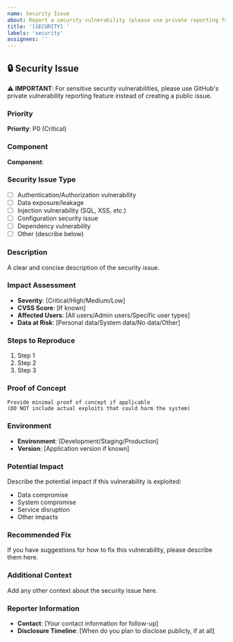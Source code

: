 ```yaml
---
name: Security Issue
about: Report a security vulnerability (please use private reporting for sensitive issues)
title: '[SECURITY] '
labels: 'security'
assignees: ''
---
```


## 🔒 Security Issue

⚠️ **IMPORTANT**: For sensitive security vulnerabilities, please use GitHub's private vulnerability reporting feature instead of creating a public issue.

### Priority
**Priority**: P0 (Critical)

### Component
<!-- Select one or more: Backend, Frontend, Infrastructure, Integration -->
**Component**: 

### Security Issue Type
<!-- Select one -->
- [ ] Authentication/Authorization vulnerability
- [ ] Data exposure/leakage
- [ ] Injection vulnerability (SQL, XSS, etc.)
- [ ] Configuration security issue
- [ ] Dependency vulnerability
- [ ] Other (describe below)

### Description
A clear and concise description of the security issue.

### Impact Assessment
- **Severity**: [Critical/High/Medium/Low]
- **CVSS Score**: [If known]
- **Affected Users**: [All users/Admin users/Specific user types]
- **Data at Risk**: [Personal data/System data/No data/Other]

### Steps to Reproduce
1. Step 1
2. Step 2
3. Step 3

### Proof of Concept
```
Provide minimal proof of concept if applicable
(DO NOT include actual exploits that could harm the system)
```

### Environment
- **Environment**: [Development/Staging/Production]
- **Version**: [Application version if known]

### Potential Impact
Describe the potential impact if this vulnerability is exploited:
- Data compromise
- System compromise
- Service disruption
- Other impacts

### Recommended Fix
If you have suggestions for how to fix this vulnerability, please describe them here.

### Additional Context
Add any other context about the security issue here.

### Reporter Information
- **Contact**: [Your contact information for follow-up]
- **Disclosure Timeline**: [When do you plan to disclose publicly, if at all]